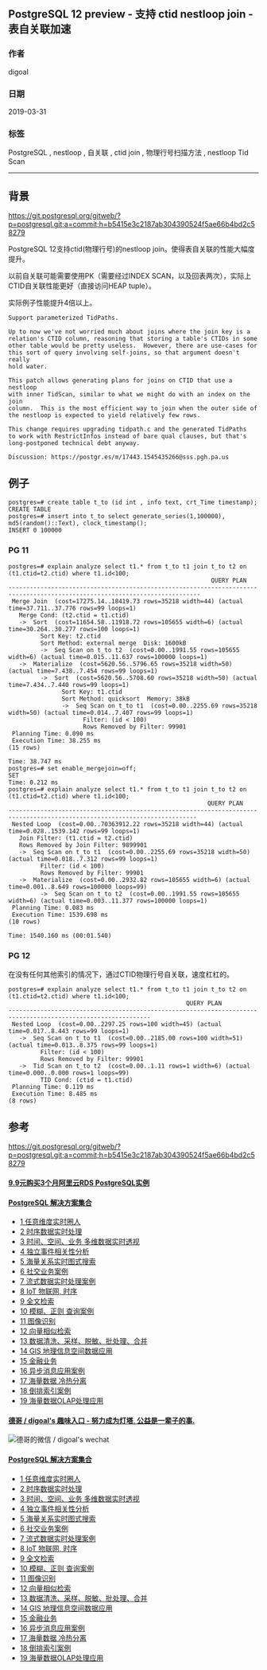 ## PostgreSQL 12 preview - 支持 ctid nestloop join - 表自关联加速  
                                                                                
### 作者                                                                                
digoal                                                                                
                                                                                
### 日期                                                                                
2019-03-31                                                                                
                                                                                
### 标签                                                                                
PostgreSQL , nestloop , 自关联 , ctid join , 物理行号扫描方法 , nestloop Tid Scan     
                                                                                
----                                                                                
                                                                                
## 背景      
https://git.postgresql.org/gitweb/?p=postgresql.git;a=commit;h=b5415e3c2187ab304390524f5ae66b4bd2c58279  
  
PostgreSQL 12支持ctid(物理行号)的nestloop join。使得表自关联的性能大幅度提升。  
  
以前自关联可能需要使用PK（需要经过INDEX SCAN，以及回表两次），实际上CTID自关联性能更好（直接访问HEAP tuple）。  
  
实际例子性能提升4倍以上。  
  
```  
Support parameterized TidPaths.  
  
Up to now we've not worried much about joins where the join key is a  
relation's CTID column, reasoning that storing a table's CTIDs in some  
other table would be pretty useless.  However, there are use-cases for  
this sort of query involving self-joins, so that argument doesn't really  
hold water.  
  
This patch allows generating plans for joins on CTID that use a nestloop  
with inner TidScan, similar to what we might do with an index on the join  
column.  This is the most efficient way to join when the outer side of  
the nestloop is expected to yield relatively few rows.  
  
This change requires upgrading tidpath.c and the generated TidPaths  
to work with RestrictInfos instead of bare qual clauses, but that's  
long-postponed technical debt anyway.  
  
Discussion: https://postgr.es/m/17443.1545435266@sss.pgh.pa.us  
```  
  
## 例子  
```  
postgres=# create table t_to (id int , info text, crt_Time timestamp);  
CREATE TABLE  
postgres=# insert into t_to select generate_series(1,100000), md5(random()::Text), clock_timestamp();  
INSERT 0 100000  
```  
  
### PG 11  
```  
postgres=# explain analyze select t1.* from t_to t1 join t_to t2 on (t1.ctid=t2.ctid) where t1.id<100;  
                                                         QUERY PLAN                                                           
----------------------------------------------------------------------------------------------------------------------------  
 Merge Join  (cost=17275.14..18419.73 rows=35218 width=44) (actual time=37.711..37.776 rows=99 loops=1)  
   Merge Cond: (t2.ctid = t1.ctid)  
   ->  Sort  (cost=11654.58..11918.72 rows=105655 width=6) (actual time=30.264..30.277 rows=100 loops=1)  
         Sort Key: t2.ctid  
         Sort Method: external merge  Disk: 1600kB  
         ->  Seq Scan on t_to t2  (cost=0.00..1991.55 rows=105655 width=6) (actual time=0.015..11.637 rows=100000 loops=1)  
   ->  Materialize  (cost=5620.56..5796.65 rows=35218 width=50) (actual time=7.438..7.454 rows=99 loops=1)  
         ->  Sort  (cost=5620.56..5708.60 rows=35218 width=50) (actual time=7.434..7.440 rows=99 loops=1)  
               Sort Key: t1.ctid  
               Sort Method: quicksort  Memory: 38kB  
               ->  Seq Scan on t_to t1  (cost=0.00..2255.69 rows=35218 width=50) (actual time=0.014..7.407 rows=99 loops=1)  
                     Filter: (id < 100)  
                     Rows Removed by Filter: 99901  
 Planning Time: 0.090 ms  
 Execution Time: 38.255 ms  
(15 rows)  
  
Time: 38.747 ms  
postgres=# set enable_mergejoin=off;  
SET  
Time: 0.212 ms  
postgres=# explain analyze select t1.* from t_to t1 join t_to t2 on (t1.ctid=t2.ctid) where t1.id<100;  
                                                        QUERY PLAN                                                           
---------------------------------------------------------------------------------------------------------------------------  
 Nested Loop  (cost=0.00..70363912.22 rows=35218 width=44) (actual time=0.028..1539.142 rows=99 loops=1)  
   Join Filter: (t1.ctid = t2.ctid)  
   Rows Removed by Join Filter: 9899901  
   ->  Seq Scan on t_to t1  (cost=0.00..2255.69 rows=35218 width=50) (actual time=0.018..7.312 rows=99 loops=1)  
         Filter: (id < 100)  
         Rows Removed by Filter: 99901  
   ->  Materialize  (cost=0.00..2932.82 rows=105655 width=6) (actual time=0.001..8.649 rows=100000 loops=99)  
         ->  Seq Scan on t_to t2  (cost=0.00..1991.55 rows=105655 width=6) (actual time=0.003..11.377 rows=100000 loops=1)  
 Planning Time: 0.083 ms  
 Execution Time: 1539.698 ms  
(10 rows)  
  
Time: 1540.160 ms (00:01.540)  
```  
  
### PG 12  
在没有任何其他索引的情况下，通过CTID物理行号自关联，速度杠杠的。    
  
```  
postgres=# explain analyze select t1.* from t_to t1 join t_to t2 on (t1.ctid=t2.ctid) where t1.id<100;  
                                                  QUERY PLAN                                                    
--------------------------------------------------------------------------------------------------------------  
 Nested Loop  (cost=0.00..2297.25 rows=100 width=45) (actual time=0.017..8.443 rows=99 loops=1)  
   ->  Seq Scan on t_to t1  (cost=0.00..2185.00 rows=100 width=51) (actual time=0.013..8.375 rows=99 loops=1)  
         Filter: (id < 100)  
         Rows Removed by Filter: 99901  
   ->  Tid Scan on t_to t2  (cost=0.00..1.11 rows=1 width=6) (actual time=0.000..0.000 rows=1 loops=99)  
         TID Cond: (ctid = t1.ctid)  
 Planning Time: 0.119 ms  
 Execution Time: 8.485 ms  
(8 rows)  
```  
  
## 参考  
https://git.postgresql.org/gitweb/?p=postgresql.git;a=commit;h=b5415e3c2187ab304390524f5ae66b4bd2c58279  
  
  
        
  
  
  
  
  
  
  
  
  
  
  
  
  
  
  
  
  
  
  
  
  
  
  
  
  
  
  
  
  
  
  
  
  
  
  
  
  
  
  
  
  
#### [9.9元购买3个月阿里云RDS PostgreSQL实例](https://www.aliyun.com/database/postgresqlactivity "57258f76c37864c6e6d23383d05714ea")
  
  
#### [PostgreSQL 解决方案集合](https://yq.aliyun.com/topic/118 "40cff096e9ed7122c512b35d8561d9c8")
- [1 任意维度实时圈人](https://yq.aliyun.com/topic/118 "40cff096e9ed7122c512b35d8561d9c8")
- [2 时序数据实时处理](https://yq.aliyun.com/topic/118 "40cff096e9ed7122c512b35d8561d9c8")
- [3 时间、空间、业务 多维数据实时透视](https://yq.aliyun.com/topic/118 "40cff096e9ed7122c512b35d8561d9c8")
- [4 独立事件相关性分析](https://yq.aliyun.com/topic/118 "40cff096e9ed7122c512b35d8561d9c8")
- [5 海量关系实时图式搜索](https://yq.aliyun.com/topic/118 "40cff096e9ed7122c512b35d8561d9c8")
- [6 社交业务案例](https://yq.aliyun.com/topic/118 "40cff096e9ed7122c512b35d8561d9c8")
- [7 流式数据实时处理案例](https://yq.aliyun.com/topic/118 "40cff096e9ed7122c512b35d8561d9c8")
- [8 IoT 物联网, 时序](https://yq.aliyun.com/topic/118 "40cff096e9ed7122c512b35d8561d9c8")
- [9 全文检索](https://yq.aliyun.com/topic/118 "40cff096e9ed7122c512b35d8561d9c8")
- [10 模糊、正则 查询案例](https://yq.aliyun.com/topic/118 "40cff096e9ed7122c512b35d8561d9c8")
- [11 图像识别](https://yq.aliyun.com/topic/118 "40cff096e9ed7122c512b35d8561d9c8")
- [12 向量相似检索](https://yq.aliyun.com/topic/118 "40cff096e9ed7122c512b35d8561d9c8")
- [13 数据清洗、采样、脱敏、批处理、合并](https://yq.aliyun.com/topic/118 "40cff096e9ed7122c512b35d8561d9c8")
- [14 GIS 地理信息空间数据应用](https://yq.aliyun.com/topic/118 "40cff096e9ed7122c512b35d8561d9c8")
- [15 金融业务](https://yq.aliyun.com/topic/118 "40cff096e9ed7122c512b35d8561d9c8")
- [16 异步消息应用案例](https://yq.aliyun.com/topic/118 "40cff096e9ed7122c512b35d8561d9c8")
- [17 海量数据 冷热分离](https://yq.aliyun.com/topic/118 "40cff096e9ed7122c512b35d8561d9c8")
- [18 倒排索引案例](https://yq.aliyun.com/topic/118 "40cff096e9ed7122c512b35d8561d9c8")
- [19 海量数据OLAP处理应用](https://yq.aliyun.com/topic/118 "40cff096e9ed7122c512b35d8561d9c8")
  
  
#### [德哥 / digoal's 趣味入口 - 努力成为灯塔, 公益是一辈子的事.](https://github.com/digoal/blog/blob/master/README.md "22709685feb7cab07d30f30387f0a9ae")
  
  
![德哥的微信 / digoal's wechat](../pic/digoal_weixin.jpg "f7ad92eeba24523fd47a6e1a0e691b59")
  
  
#### [PostgreSQL 解决方案集合](https://yq.aliyun.com/topic/118 "40cff096e9ed7122c512b35d8561d9c8")
- [1 任意维度实时圈人](https://yq.aliyun.com/topic/118 "40cff096e9ed7122c512b35d8561d9c8")
- [2 时序数据实时处理](https://yq.aliyun.com/topic/118 "40cff096e9ed7122c512b35d8561d9c8")
- [3 时间、空间、业务 多维数据实时透视](https://yq.aliyun.com/topic/118 "40cff096e9ed7122c512b35d8561d9c8")
- [4 独立事件相关性分析](https://yq.aliyun.com/topic/118 "40cff096e9ed7122c512b35d8561d9c8")
- [5 海量关系实时图式搜索](https://yq.aliyun.com/topic/118 "40cff096e9ed7122c512b35d8561d9c8")
- [6 社交业务案例](https://yq.aliyun.com/topic/118 "40cff096e9ed7122c512b35d8561d9c8")
- [7 流式数据实时处理案例](https://yq.aliyun.com/topic/118 "40cff096e9ed7122c512b35d8561d9c8")
- [8 IoT 物联网, 时序](https://yq.aliyun.com/topic/118 "40cff096e9ed7122c512b35d8561d9c8")
- [9 全文检索](https://yq.aliyun.com/topic/118 "40cff096e9ed7122c512b35d8561d9c8")
- [10 模糊、正则 查询案例](https://yq.aliyun.com/topic/118 "40cff096e9ed7122c512b35d8561d9c8")
- [11 图像识别](https://yq.aliyun.com/topic/118 "40cff096e9ed7122c512b35d8561d9c8")
- [12 向量相似检索](https://yq.aliyun.com/topic/118 "40cff096e9ed7122c512b35d8561d9c8")
- [13 数据清洗、采样、脱敏、批处理、合并](https://yq.aliyun.com/topic/118 "40cff096e9ed7122c512b35d8561d9c8")
- [14 GIS 地理信息空间数据应用](https://yq.aliyun.com/topic/118 "40cff096e9ed7122c512b35d8561d9c8")
- [15 金融业务](https://yq.aliyun.com/topic/118 "40cff096e9ed7122c512b35d8561d9c8")
- [16 异步消息应用案例](https://yq.aliyun.com/topic/118 "40cff096e9ed7122c512b35d8561d9c8")
- [17 海量数据 冷热分离](https://yq.aliyun.com/topic/118 "40cff096e9ed7122c512b35d8561d9c8")
- [18 倒排索引案例](https://yq.aliyun.com/topic/118 "40cff096e9ed7122c512b35d8561d9c8")
- [19 海量数据OLAP处理应用](https://yq.aliyun.com/topic/118 "40cff096e9ed7122c512b35d8561d9c8")
  
